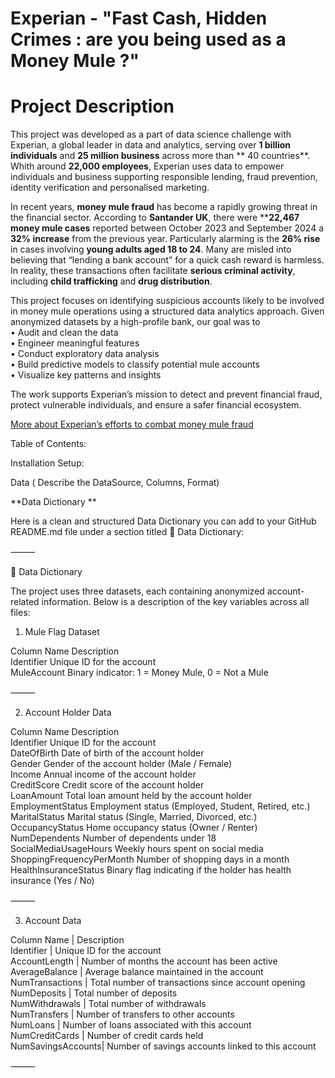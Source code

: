 # Experian - "Fast Cash, Hidden Crimes : are you being used as a Money Mule ?"


# Project Description 

This project was developed as a part of data science challenge with Experian, a global leader in data and analytics, serving over **1 billion individuals** and **25 million business** across more than ** 40 countries**. Whith around **22,000 employees**, Experian uses data to empower individuals and business supporting responsible lending, fraud prevention, identity verification and personalised marketing. 

In recent years, **money mule fraud** has become a rapidly growing threat in the financial sector. According to **Santander UK**, there were ****22,467 money mule cases** reported between October 2023 and September 2024 a **32% increase** from the previous year. Particularly alarming is the **26% rise** in cases involving **young adults aged 18 to 24**. Many are misled into believing that “lending a bank account” for a quick cash reward is harmless. In reality, these transactions often facilitate **serious criminal activity**, including **child trafficking** and **drug distribution**.

This project focuses on identifying suspicious accounts likely to be involved in money mule operations using a structured data analytics approach. Given anonymized datasets by a high-profile bank, our goal was to  
•	Audit and clean the data  
•	Engineer meaningful features  
•	Conduct exploratory data analysis    
•	Build predictive models to classify potential mule accounts   
•	Visualize key patterns and insights    

The work supports Experian’s mission to detect and prevent financial fraud, protect vulnerable individuals, and ensure a safer financial ecosystem.   



[More about Experian’s efforts to combat money mule fraud](https://www.experianplc.com/newsroom/press-releases/2023/experian-launches-new-service-to-prevent-money-mule-account-fraud)





Table of Contents: 








Installation Setup: 




Data ( Describe the DataSource, Columns, Format) 

**Data Dictionary **

Here is a clean and structured Data Dictionary you can add to your GitHub README.md file under a section titled 📘 Data Dictionary:

⸻

📘 Data Dictionary

The project uses three datasets, each containing anonymized account-related information. Below is a description of the key variables across all files:  

1. Mule Flag Dataset  

Column Name	      Description  
Identifier	      Unique ID for the account  
MuleAccount	      Binary indicator: 1 = Money Mule, 0 = Not a Mule       


⸻

2. Account Holder Data  

Column Name	                  Description   
Identifier	                  Unique ID for the account   
DateOfBirth	                  Date of birth of the account holder   
Gender	                      Gender of the account holder (Male / Female)  
Income	                      Annual income of the account holder  
CreditScore	                  Credit score of the account holder  
LoanAmount	                  Total loan amount held by the account holder  
EmploymentStatus	            Employment status (Employed, Student, Retired, etc.)  
MaritalStatus	                Marital status (Single, Married, Divorced, etc.)  
OccupancyStatus	              Home occupancy status (Owner / Renter)  
NumDependents	                Number of dependents under 18  
SocialMediaUsageHours	        Weekly hours spent on social media  
ShoppingFrequencyPerMonth	    Number of shopping days in a month  
HealthInsuranceStatus	        Binary flag indicating if the holder has health insurance (Yes / No)     

⸻   

3. Account Data   

Column Name	      | Description   
Identifier	      | Unique ID for the account   
AccountLength	    | Number of months the account has been active   
AverageBalance	  | Average balance maintained in the account   
NumTransactions	  | Total number of transactions since account opening   
NumDeposits	      | Total number of deposits    
NumWithdrawals	  | Total number of withdrawals  
NumTransfers	    | Number of transfers to other accounts   
NumLoans	        | Number of loans associated with this account   
NumCreditCards	  | Number of credit cards held   
NumSavingsAccounts|	Number of savings accounts linked to this account   


⸻




